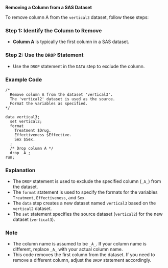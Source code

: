 **Removing a Column from a SAS Dataset**

To remove column A from the `vertical3` dataset, follow these steps:

### Step 1: **Identify the Column to Remove**

- **Column A** is typically the first column in a SAS dataset.

### Step 2: **Use the `DROP` Statement**

- Use the `DROP` statement in the `DATA` step to exclude the column.

### Example Code

```sas
/* 
  Remove column A from the dataset 'vertical3'.
  The 'vertical2' dataset is used as the source.
  Format the variables as specified.
*/

data vertical3;
  set vertical2;
  format 
    Treatment $Drug. 
    Effectiveness $Effective. 
    Sex $Sex. 
  ;
  /* Drop column A */
  drop _A_;
run;
```

### Explanation

- The `DROP` statement is used to exclude the specified column (`_A_`) from the dataset.
- The `format` statement is used to specify the formats for the variables `Treatment`, `Effectiveness`, and `Sex`.
- The `data` step creates a new dataset named `vertical3` based on the `vertical2` dataset.
- The `set` statement specifies the source dataset (`vertical2`) for the new dataset (`vertical3`).

### Note

- The column name is assumed to be `_A_`. If your column name is different, replace `_A_` with your actual column name.
- This code removes the first column from the dataset. If you need to remove a different column, adjust the `DROP` statement accordingly.